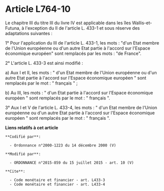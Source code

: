 # Article L764-10

Le chapitre III du titre III du livre IV est applicable dans les îles Wallis-et-Futuna, à l'exception du II de l'article L.
433-1 et sous réserve des adaptations suivantes : 

1° Pour l'application du III de l'article L. 433-1, les mots : "d'un Etat membre de l'Union européenne ou d'un autre Etat
partie à l'accord sur l'Espace économique européen" sont remplacés par les mots : "de France". 

2° L'article L. 433-3 est ainsi modifié : 

a) Aux I et II, les mots : " d'un Etat membre de l'Union européenne ou d'un autre Etat partie à l'accord sur l'Espace
économique européen " sont remplacés par le mot : " français " ; 

b) Au III, les mots : " d'un Etat partie à l'accord sur l'Espace économique européen " sont remplacés par le mot : " français
". 

3° Aux I et V de l'article L. 433-4, les mots : " d'un Etat membre de l'Union européenne ou d'un autre Etat partie à l'accord
sur l'Espace économique européen " sont remplacés par le mot : " français ".

**Liens relatifs à cet article**

	**Codifié par**:

	  - Ordonnance n°2000-1223 du 14 décembre 2000 (V)

	**Modifié par**:

	  - ORDONNANCE n°2015-859 du 15 juillet 2015 - art. 10 (V)

	**Cite**:

	  - Code monétaire et financier - art. L433-3
	  - Code monétaire et financier - art. L433-4
